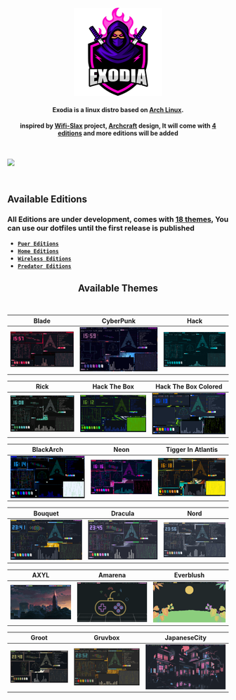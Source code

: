 <!-- LOGO -->

<p align="center">
  <img src="img/exodia-logo.png" height="200" width="200" alt="Exodia"></a>
</p>

<!-- LOGO -->

<!-- distro description -->

<h4 align="center">Exodia is a linux distro based on <a href="https://www.archlinux.org">Arch Linux</a>.</h4>
<h4 align="center">inspired by <a href="https://www.wifislax.com/">Wifi-Slax</a> project, <a href="https://archcraft.io/">Archcraft</a> design, It will come with <a href="#available-editions">4 editions</a> and more editions will be added </h4>

<!-- distro description -->

<!-- distro demo -->

</br>

![](gif/DEMO_THEMES.gif)

</br>

<!-- distro demo -->

<!-- Available Editions -->

## Available Editions

### All Editions are under development, comes with [18 themes](#available-themes), You can use our dotfiles until the first release is published

- [**`Puer Editions`**](https://github.com/Exodia-OS/exodia-pure)
- [**`Home Editions`**](https://github.com/Exodia-OS/exodia-bspwm)
- [**`Wireless Editions`**](https://github.com/Exodia-OS/exodia-wireless)
- [**`Predator Editions`**](https://github.com/Exodia-OS/bspwm-Predator)

<!-- Available Editions -->

<!-- Available Themes Previews -->

<h2 align="center">Available Themes</h2>

</br>

|Blade|CyberPunk|Hack|
|--|--|--|
| ![](gif/Blade.gif) | ![](gif/CyberPunk.gif) | ![](gif/Hack.gif) |

|Rick|Hack The Box|Hack The Box Colored|
|--|--|--|
| ![](gif/Rick.gif) | ![](gif/HackTheBox.gif) | ![](gif/HackTheBoxColored.gif) |

|BlackArch|Neon|Tigger In Atlantis|
|--|--|--|
| ![](gif/BlackArch.gif) | ![](gif/Neon.gif) | ![](gif/TiggerInAtlantis.gif) |

|Bouquet|Dracula|Nord|
|--|--|--|
| ![](gif/Bouquet.gif) | ![](gif/Dracula.gif) | ![](gif/Nord.gif) |

|AXYL|Amarena|Everblush|
|--|--|--|
| ![](gif/AXYL.gif) | ![](gif/Amarena.gif) | ![](gif/Everblush.gif) |

|Groot|Gruvbox|JapaneseCity|
|--|--|--|
| ![](gif/Groot.gif) | ![](gif/Gruvbox.gif) | ![](gif/JapaneseCity.gif) |

<!-- Available Themes Previews -->
